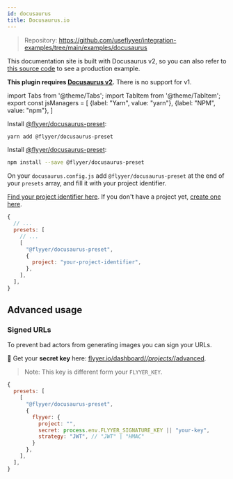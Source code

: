 ```yaml
---
id: docusaurus
title: Docusaurus.io
---
```


> Repository: https://github.com/useflyyer/integration-examples/tree/main/examples/docusaurus

This documentation site is built with Docusaurus v2, so you can also refer to [this source code](https://github.com/useflyyer/flyyer-docs) to see a production example.

**This plugin requires [Docusaurus v2](https://v2.docusaurus.io/).** There is no support for v1.

<!-- MDX variables -->
import Tabs from '@theme/Tabs';
import TabItem from '@theme/TabItem';
export const jsManagers = [
  {label: "Yarn", value: "yarn"},
  {label: "NPM", value: "npm"},
]

<Tabs groupId="js-manager" defaultValue="yarn" values={jsManagers}>
<TabItem value="yarn">

Install [@flyyer/docusaurus-preset](https://github.com/useflyyer/docusaurus-preset):

```bash title="Terminal.app"
yarn add @flyyer/docusaurus-preset
```

</TabItem>

<TabItem value="npm">

Install [@flyyer/docusaurus-preset](https://github.com/useflyyer/docusaurus-preset):

```bash title="Terminal.app"
npm install --save @flyyer/docusaurus-preset
```

</TabItem>
</Tabs>

On your `docusaurus.config.js` add `@flyyer/docusaurus-preset` at the end of your `presets` array, and fill it with your project identifier.

[Find your project identifier here](https://flyyer.io/dashboard/_/projects/_/integrate?ref=docs). If you don't have a project yet, [create one here](https://flyyer.io/get-started?ref=docs).

```js
{
  // ...
  presets: [
    // ...
    [
      "@flyyer/docusaurus-preset",
      {
        project: "your-project-identifier",
      },
    ],
  ],
}
```

## Advanced usage

### Signed URLs

To prevent bad actors from generating images you can sign your URLs.

🔑 Get your **secret key** here: [flyyer.io/dashboard/_/projects/_/advanced](https://www.flyyer.io/dashboard/_/projects/_/advanced).

> Note: This key is different form your `FLYYER_KEY`.

```js
{
  presets: [
    [
      "@flyyer/docusaurus-preset",
      {
        flyyer: {
          project: "",
          secret: process.env.FLYYER_SIGNATURE_KEY || "your-key",
          strategy: "JWT", // "JWT" | "HMAC"
        }
      },
    ],
  ],
}
```
